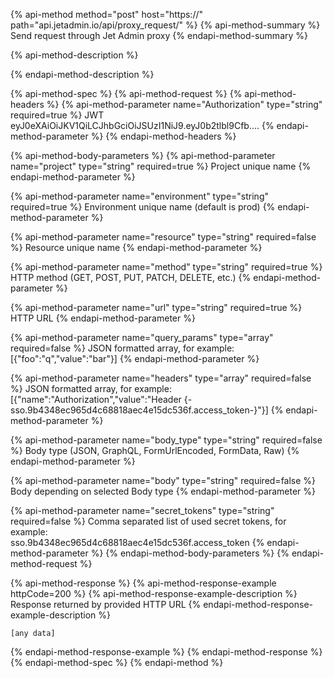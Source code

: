 [comment]: # ($page_title=HTTP requests API)

{% api-method method="post" host="https://" path="api.jetadmin.io/api/proxy\_request/" %}
{% api-method-summary %}
Send request through Jet Admin proxy
{% endapi-method-summary %}

{% api-method-description %}

{% endapi-method-description %}

{% api-method-spec %}
{% api-method-request %}
{% api-method-headers %}
{% api-method-parameter name="Authorization" type="string" required=true %}
JWT eyJ0eXAiOiJKV1QiLCJhbGciOiJSUzI1NiJ9.eyJ0b2tlbl9Cfb....
{% endapi-method-parameter %}
{% endapi-method-headers %}

{% api-method-body-parameters %}
{% api-method-parameter name="project" type="string" required=true %}
Project unique name
{% endapi-method-parameter %}

{% api-method-parameter name="environment" type="string" required=true %}
Environment unique name \(default is prod\)
{% endapi-method-parameter %}

{% api-method-parameter name="resource" type="string" required=false %}
Resource unique name
{% endapi-method-parameter %}

{% api-method-parameter name="method" type="string" required=true %}
HTTP method \(GET, POST, PUT, PATCH, DELETE, etc.\)
{% endapi-method-parameter %}

{% api-method-parameter name="url" type="string" required=true %}
HTTP URL
{% endapi-method-parameter %}

{% api-method-parameter name="query\_params" type="array" required=false %}
JSON formatted array, for example:  
\[{"foo":"q","value":"bar"}\]
{% endapi-method-parameter %}

{% api-method-parameter name="headers" type="array" required=false %}
JSON formatted array, for example:  
\[{"name":"Authorization","value":"Header {-sso.9b4348ec965d4c68818aec4e15dc536f.access\_token-}"}\] 
{% endapi-method-parameter %}

{% api-method-parameter name="body\_type" type="string" required=false %}
Body type \(JSON, GraphQL, FormUrlEncoded, FormData, Raw\)
{% endapi-method-parameter %}

{% api-method-parameter name="body" type="string" required=false %}
Body depending on selected Body type
{% endapi-method-parameter %}

{% api-method-parameter name="secret\_tokens" type="string" required=false %}
Comma separated list of used secret tokens, for example:  
sso.9b4348ec965d4c68818aec4e15dc536f.access\_token
{% endapi-method-parameter %}
{% endapi-method-body-parameters %}
{% endapi-method-request %}

{% api-method-response %}
{% api-method-response-example httpCode=200 %}
{% api-method-response-example-description %}
Response returned by provided HTTP URL
{% endapi-method-response-example-description %}

```
[any data]
```
{% endapi-method-response-example %}
{% endapi-method-response %}
{% endapi-method-spec %}
{% endapi-method %}

